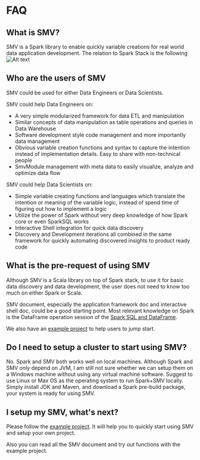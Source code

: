 # FAQ

## What is SMV? 
SMV is a Spark library to enable quickly variable creations for real world data application 
development. The relation to Spark Stack is the following
![Alt text](https://rawgit.com/TresAmigosSD/SMV/master/docs/images/tech_stack.png)

## Who are the users of SMV
SMV could be used for either Data Engineers or Data Scientists.

SMV could help Data Engineers on:
* A very simple modularized framework for data ETL and manipulation
* Similar concepts of data manipulation as table operations and queries in Data Warehouse
* Software development style code management and more importantly data management
* Obvious variable creation functions and syntax to capture the intention instead
  of implementation details. Easy to share with non-technical people
* SmvModule management with meta data to easily visualize, analyze and
  optimize data flow  

SMV could help Data Scientists on:
* Simple variable creating functions and languages which translate the intention
  or meaning of the variable logic, instead of spend time of figuring out how
  to implement a logic 
* Utilize the power of Spark without very deep knowledge of how Spark core or
  even SparkSQL works
* Interactive Shell integration for quick data discovery 
* Discovery and Development iterations all combined in the same framework for
  quickly automating discovered insights to product ready code

## What is the pre-request of using SMV
Although SMV is a Scala library on top of Spark stack, to use it for basic data discovery 
and data development, the user does not need to know too much on either Spark or Scala. 

SMV document, especially the application framework doc and interactive shell doc, could be 
a good starting point. Most relevant knowledge on Spark is the DataFrame operation session
of the [Spark SQL and DataFrame](http://spark.apache.org/docs/latest/sql-programming-guide.html).  

We also have an [example project](examples/01GetStart/README.md) to help users to jump start.

## Do I need to setup a cluster to start using SMV?
No. Spark and SMV both works well on local machines. 
Although Spark and SMV only depend on JVM, I am still not sure whether we can setup them on a
Windows machine without using any virtual machine software. Suggest to use Linux or Max OS as
the operating system to run Spark+SMV locally. 
Simply install JDK and Maven, and download a Spark pre-build package, your system is ready for 
using SMV.

## I setup my SMV, what's next?
Please follow the [example project](examples/01GetStart/README.md). It will help you to 
quickly start using SMV and setup your own project. 

Also you can read all the SMV document and try out functions with the example project.

